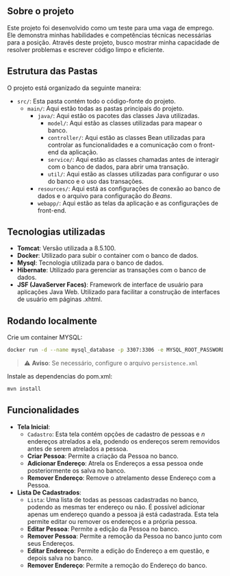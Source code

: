 ## Sobre o projeto

Este projeto foi desenvolvido como um teste para uma vaga de emprego. Ele demonstra minhas habilidades e competências técnicas necessárias para a posição. Através deste projeto, busco mostrar minha capacidade de resolver problemas e escrever código limpo e eficiente.

## Estrutura das Pastas

O projeto está organizado da seguinte maneira:

- `src/`: Esta pasta contém todo o código-fonte do projeto.
  - `main/`: Aqui estão todas as pastas principais do projeto.
    - `java/`: Aqui estão os pacotes das classes Java utilizadas.
      - `model/`: Aqui estão as classes utilizadas para mapear o banco.
      - `controller/`: Aqui estão as classes Bean utilizadas para controlar as funcionalidades e a comunicação com o front-end da aplicação.
      - `service/`: Aqui estão as classes chamadas antes de interagir com o banco de dados, para abrir uma transação.
      - `util/`: Aqui estão as classes utilizadas para configurar o uso do banco e o uso das transações.
    - `resources/`: Aqui está as configurações de conexão ao banco de dados e o arquivo para configuração do *Beans*.
    - `webapp/`: Aqui estão as telas da aplicação e as configurações de front-end.

## Tecnologias utilizadas

- **Tomcat**: Versão utilizada a 8.5.100.
- **Docker**: Utilizado para subir o container com o banco de dados.
- **Mysql**: Tecnologia utilizada para o banco de dados.
- **Hibernate**: Utilizado para gerenciar as transações com o banco de dados.
- **JSF (JavaServer Faces)**: Framework de interface de usuário para aplicações Java Web. Utilizado para facilitar a construção de interfaces de usuário em páginas .xhtml.

## Rodando localmente

Crie um container MYSQL:

```bash
docker run -d --name mysql_database -p 3307:3306 -e MYSQL_ROOT_PASSWORD=1234 mysql:latest
```

> :warning: **Aviso**: Se necessário, configure o arquivo `persistence.xml`

Instale as dependencias do pom.xml:

```bash
mvn install
```

  ## Funcionalidades
  - **Tela Inicial**:
    - `Cadastro`: Esta tela contém opções de cadastro de pessoas e *n* endereços atrelados a ela, podendo os endereços serem removidos antes de serem atrelados a pessoa.
    - **Criar Pessoa**: Permite a criação da Pessoa no banco.
    - **Adicionar Endereço**: Atrela os Endereços a essa pessoa onde posteriormente os salva no banco.
    - **Remover Endereço**: Remove o atrelamento desse Endereço com a Pessoa.
  - **Lista De Cadastrados**:
    - `Lista`: Uma lista de todas as pessoas cadastradas no banco, podendo as mesmas ter endereço ou não. É possível adicionar apenas um endereço quando a pessoa já está cadastrada. Esta tela permite editar ou remover os endereços e a própria pessoa.
    - **Editar Pessoa**: Permite a edição da Pessoa no banco.
    - **Remover Pessoa**: Permite a remoção da Pessoa no banco junto com seus Endereços.
    - **Editar Endereço**: Permite a edição do Endereço a em questão, e depois salva no banco.
    - **Remover Endereço**: Permite a remoção do Endereço do banco.